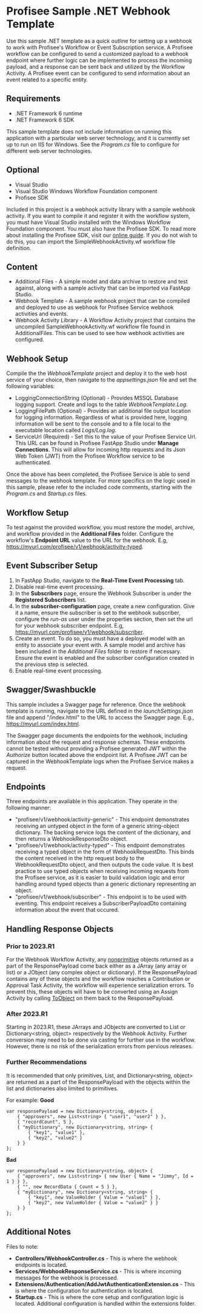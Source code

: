 
# Profisee Sample .NET Webhook Template

Use this sample .NET template as a quick outline for setting up a webhook to work with Profisee's Workflow or Event Subscription service. A Profisee workflow can be configured to send a customized payload to a webhook endpoint where further logic can be implemented to process the incoming payload, and a response can be sent back and utilized by the Workflow Activity. A Profisee event can be configured to send information about an event related to a specific entity.

## Requirements

- .NET Framework 6 runtime
- .NET Framework 6 SDK

This sample template does not include information on running this application with a particular web server technology, and it is currently set up to run on IIS for Windows. See the *Program.cs* file to configure for different web server technologies.

## Optional

- Visual Studio
- Visual Studio Windows Workflow Foundation component
- Profisee SDK

Included in this project is a webhook activity library with a sample webhook activity. If you want to compile it and register it with the workflow system, you must have Visual Studio installed with the Windows Workflow Foundation component. You must also have the Profisee SDK. To read more about installing the Profisee SDK, visit our [online guide](https://support.profisee.com/wikis/2022_r1_support/profisee_sdk_installation). If you do not wish to do this, you can import the SimpleWebhookActivity.wf workflow file definition.

## Content

- Additional Files - A simple model and data archive to restore and test against, along with a sample activity that can be imported via FastApp Studio.
- Webhook Template - A sample webhook project that can be compiled and deployed to use as webhook for Profisee Service webhook activities and events.
- Webhook Activity Library - A Workflow Activity project that contains the uncompiled SampleWebhookActivity.wf workflow file found in AdditionalFiles. This can be used to see how webhook activities are configured.

## Webhook Setup

Compile the the *WebhookTemplate* project and deploy it to the web host service of your choice, then navigate to the *appsettings.json* file and set the following variables:

- LoggingConnectionString (Optional) - Provides MSSQL Database logging support. Create and logs to the table *WebhookTemplate.Log*.
- LoggingFilePath (Optional) - Provides an additional file output location for logging information. Regardless of what is provided here, logging information will be sent to the console and to a file local to the executable location called *Logs/Log.log*.
- ServiceUrl (Required) - Set this to the value of your Profisee Service Url. This URL can be found in Profisee FastApp Studio under **Manage Connections**. This will allow for incoming http requests and its Json Web Token (JWT) from the Profisee Workflow service to be authenticated.

Once the above has been completed, the Profisee Service is able to send messages to the webhook template. For more specifics on the logic used in this sample, please refer to the included code comments, starting with the *Program.cs* and *Startup.cs* files.

## Workflow Setup

To test against the provided workflow, you must restore the model, archive, and workflow provided in the **Additional Files** folder. Configure the workflow's **Endpoint URL** value to the URL for the webhook. E.g, https://myurl.com/profisee/v1/webhook/activity-typed.

## Event Subscriber Setup

1. In FastApp Studio, navigate to the **Real-Time Event Processing** tab.
2. Disable real-time event processing.
3. In the **Subscribers** page, ensure the Webhook Subscriber is under the **Registered Subscribers** list.
4. In the **subscriber-configuration** page, create a new configuration. Give it a name, ensure the subscriber is set to the webhook subscriber, configure the *run-as* user under the properties section, then set the url for your webhook subscriber endpoint. E.g, https://myurl.com/profisee/v1/webhook/subscriber.
5. Create an event. To do so, you must have a deployed model with an entity to associate your event with. A sample model and archive has been included in the *Additional Files* folder to restore if necessary. Ensure the event is enabled and the subscriber configuration created in the previous step is selected.
6. Enable real-time event processing.

## Swagger/Swashbuckle

This sample includes a Swagger page for reference. Once the webhook template is running, navigate to the URL defined in the *launchSettings.json* file and append "/index.html" to the URL to access the Swagger page. E.g., https://myurl.com/index.html.

The Swagger page documents the endpoints for the webhook, including information about the request and response schemas. These endpoints cannot be tested without providing a Profisee generated JWT within the *Authorize* button located above the endpoint list. A Profisee JWT can be captured in the WebhookTemplate logs when the Profisee Service makes a request.

## Endpoints

Three endpoints are available in this application. They operate in the following manner:

- "profisee/v1/webhook/activity-generic" - This endpoint demonstrates receiving an untyped object in the form of a generic string-object dictionary. The backing service logs the content of the dictionary, and then returns a WebhookResponseDto object.
- "profisee/v1/webhook/activity-typed" - This endpoint demonstrates receiving a typed object in the form of WebhookRequestDto. This binds the content received in the http request body to the WebhookRequestDto object, and then outputs the code value. It is best practice to use typed objects when receiving incoming requests from the Profisee service, as it is easier to build validation logic and error handling around typed objects than a generic dictionary representing an object.
- "profisee/v1/webhook/subscriber" - This endpoint is to be used with eventing. This endpoint receives a SubscriberPayloadDto containing information about the event that occured.

## Handling Response Objects

### Prior to 2023.R1

For the Webhook Workflow Activity, any [nonprimitive](https://learn.microsoft.com/en-us/dotnet/api/system.type.isprimitive?view=net-6.0) objects returned as a part of the ResponsePayload come back either as a JArray (any array or list) or a JObject (any complex object or dictionary). If the ResponsePayload contains any of these objects and the workflow reaches a Contribution or Approval Task Activity, the workflow will experience serialization errors. To prevent this, these objects will have to be converted using an Assign Activity by calling [ToObject](https://www.newtonsoft.com/json/help/html/ToObjectType.htm) on them back to the ResponsePayload.

### After 2023.R1

Starting in 2023.R1, these JArrays and JObjects are converted to List<object> or Dictionary<string, object> respectively by the Webhook Activity. Further conversion may need to be done via casting for further use in the workflow. However, there is no risk of the serialization errors from pervious releases.

### Further Recommendations

It is recommended that only primitives, List<object>, and Dictionary<string, object> are returned as a part of the ResponsePayload with the objects within the list and dictionaries also limited to primitives.

For example:
**Good**
```
var responsePayload = new Dictionary<string, object> {
    { "approvers", new List<string> { "user1", "user2" } },
    { "recordCount", 5 },
    { "myDictionary", new Dictionary<string, string> {
        { "key1", "value1" },
        { "key2", "value2" }
    } }
};
```

**Bad**
```
var responsePayload = new Dictionary<string, object> {
    { "approvers", new List<string> { new User { Name = "Jimmy", Id = 1 } } },
    { "", new RecordData { Count = 5 } },
    { "myDictionary", new Dictionary<string, string> {
        { "key1", new ValueHolder { Value = "value1" } },
        { "key2", new ValueHolder { Value = "value2" } }
    } }
};
```

## Additional Notes

Files to note:

- **Controllers/WebhookController.cs** - This is where the webhook endpoints is located.
- **Services/WebhookResponseService.cs** - This is where incoming messages for the webhook is processed.
- **Extensions/Authentication/AddJwtAuthenticationExtension.cs** - This is where the configuration for authentication is located.
- **Startup.cs** - This is where the core setup and configuration logic is located. Additional configuration is handled within the extensions folder.
